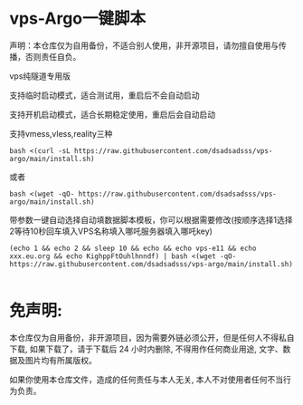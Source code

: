 # vps-Argo一键脚本

声明：本仓库仅为自用备份，不适合别人使用，非开源项目，请勿擅自使用与传播，否则责任自负。

vps纯隧道专用版

支持临时启动模式，适合测试用，重启后不会自动启动

支持开机启动模式，适合长期稳定使用，重启后会自动启动

支持vmess,vless,reality三种
```
bash <(curl -sL https://raw.githubusercontent.com/dsadsadsss/vps-argo/main/install.sh)

```
或者
```
bash <(wget -qO- https://raw.githubusercontent.com/dsadsadsss/vps-argo/main/install.sh)
```
带参数一键自动选择自动填数据脚本模板，你可以根据需要修改(按顺序选择1选择2等待10秒回车填入VPS名称填入哪吒服务器填入哪吒key)

```
(echo 1 && echo 2 && sleep 10 && echo && echo vps-e11 && echo xxx.eu.org && echo KighppFtOuhlhnndf) | bash <(wget -qO- https://raw.githubusercontent.com/dsadsadsss/vps-argo/main/install.sh)


```
# 免声明:

本仓库仅为自用备份，非开源项目，因为需要外链必须公开，但是任何人不得私自下载, 如果下载了，请于下载后 24 小时内删除, 不得用作任何商业用途, 文字、数据及图片均有所属版权。 

如果你使用本仓库文件，造成的任何责任与本人无关, 本人不对使用者任何不当行为负责。

